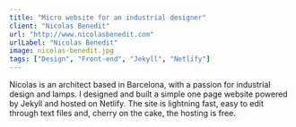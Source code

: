 ```yaml
---
title: "Micro website for an industrial designer"
client: "Nicolas Benedit"
url: "http://www.nicolasbenedit.com"
urlLabel: "Nicolas Benedit"
image: nicolas-benedit.jpg
tags: ["Design", "Front-end", "Jekyll", "Netlify"]
---
```


Nicolas is an architect based in Barcelona, with a passion for industrial design and lamps. I designed and built a simple one page website powered by Jekyll and hosted on Netlify. The site is lightning fast, easy to edit through text files and, cherry on the cake, the hosting is free.
